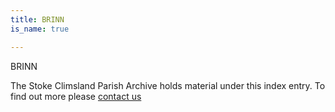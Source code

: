 ```yaml
---
title: BRINN
is_name: true

---
```


BRINN


The Stoke Climsland Parish Archive holds material under this index entry. To find out more please [contact us](/contact/)
